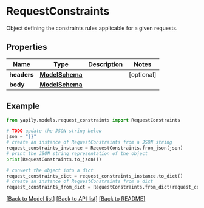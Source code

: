# RequestConstraints

Object defining the constraints rules applicable for a given requests.

## Properties

Name | Type | Description | Notes
------------ | ------------- | ------------- | -------------
**headers** | [**ModelSchema**](ModelSchema.md) |  | [optional] 
**body** | [**ModelSchema**](ModelSchema.md) |  | 

## Example

```python
from yapily.models.request_constraints import RequestConstraints

# TODO update the JSON string below
json = "{}"
# create an instance of RequestConstraints from a JSON string
request_constraints_instance = RequestConstraints.from_json(json)
# print the JSON string representation of the object
print(RequestConstraints.to_json())

# convert the object into a dict
request_constraints_dict = request_constraints_instance.to_dict()
# create an instance of RequestConstraints from a dict
request_constraints_from_dict = RequestConstraints.from_dict(request_constraints_dict)
```
[[Back to Model list]](../README.md#documentation-for-models) [[Back to API list]](../README.md#documentation-for-api-endpoints) [[Back to README]](../README.md)


